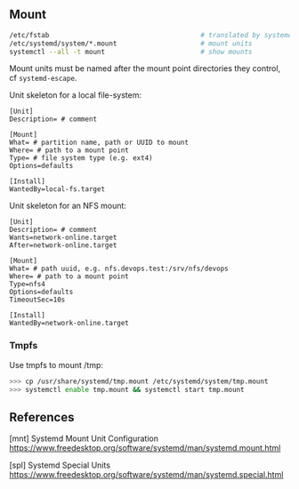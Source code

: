 ## Mount

```bash
/etc/fstab                                      # translated by systemd-fstab-generator into units
/etc/systemd/system/*.mount                     # mount units
systemctl --all -t mount                        # show mounts
```


Mount units must be named after the mount point directories they control, cf `systemd-escape`.

Unit skeleton for a local file-system:

```
[Unit]
Description= # comment

[Mount]
What= # partition name, path or UUID to mount
Where= # path to a mount point
Type= # file system type (e.g. ext4)
Options=defaults

[Install]
WantedBy=local-fs.target
```

Unit skeleton for an NFS mount:

```
[Unit]
Description= # comment
Wants=network-online.target
After=network-online.target

[Mount]
What= # path uuid, e.g. nfs.devops.test:/srv/nfs/devops
Where= # path to a mount point
Type=nfs4
Options=defaults
TimeoutSec=10s

[Install]
WantedBy=network-online.target
```

### Tmpfs

Use tmpfs to mount /tmp:

```bash
>>> cp /usr/share/systemd/tmp.mount /etc/systemd/system/tmp.mount
>>> systemctl enable tmp.mount && systemctl start tmp.mount
```


## References

[mnt] Systemd Mount Unit Configuration  
https://www.freedesktop.org/software/systemd/man/systemd.mount.html

[spl] Systemd Special Units  
https://www.freedesktop.org/software/systemd/man/systemd.special.html

